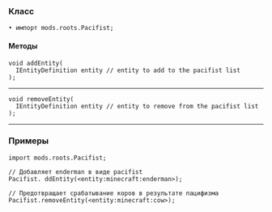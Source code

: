 ### Класс

```zenscript
• импорт mods.roots.Pacifist;
```

#### Методы

```zenscript
void addEntity(
  IEntityDefinition entity // entity to add to the pacifist list
);
```

* * *

```zenscript
void removeEntity(
  IEntityDefinition entity // entity to remove from the pacifist list
);
```

* * *

### Примеры

```zenscript
import mods.roots.Pacifist;

// Добавляет enderman в виде pacifist
Pacifist. ddEntity(<entity:minecraft:enderman>);

// Предотвращает срабатывание коров в результате пацифизма
Pacifist.removeEntity(<entity:minecraft:cow>);
```
